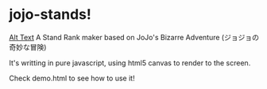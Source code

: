 # jojo-stands!
[Alt Text](https://raw.githubusercontent.com/valkyrs/jojo-stands/master/demo.gif)
A Stand Rank maker based on JoJo's Bizarre Adventure (ジョジョの奇妙な冒険)

It's writting in pure javascript, using html5 canvas to render to the screen.

Check demo.html to see how to use it!